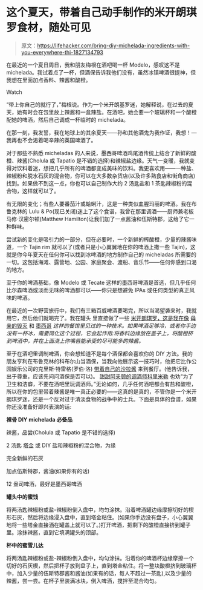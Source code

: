 # 这个夏天，带着自己动手制作的米开朗琪罗食材，随处可见

> 原文：<https://lifehacker.com/bring-diy-michelada-ingredients-with-you-everywhere-thi-1827134793>

在最近的一个夏日周日，我和朋友梅根在酒吧喝一杯 Modelo，感叹这不是 michelada。我试着点了一杯，但酒保告诉我他们没有，虽然冰镇啤酒很提神，但我想在里面加点香料、辣酱和酸橙。

Watch

“带上你自己的就行了，”梅根说。作为一个米开朗基罗迷，她解释说，在过去的夏天，她有时会在包里放上辣酱和一盒辣盐。在酒吧，她会要一个玻璃杯和一个酸橙配她的啤酒，然后自己调成一杯临时的 michelada。

在那一刻，我发誓，我在地球上的其余夏天——孙和其他酒鬼为我作证，我想！—我再也不会渴着喝辛辣的英国啤酒了。

对于那些不熟悉 micheladas 的人来说，墨西哥啤酒鸡尾酒传统上结合了新鲜的酸橙、辣酱(Cholula 或 Tapatio 是不错的选择)和辣椒盐边缘。天气一变暖，我就变得对饮料着迷，想把几乎所有的啤酒都变成美味的饮料。我更喜欢用——一种盐、辣椒粉和脱水石灰的混合物，你可以在大多数杂货店(以及许多熟食店和街角商店)找到。如果做不到这一点，你也可以自己制作大约 2 汤匙盐和 1 茶匙辣椒粉的混合物，这样就可以了。

有无限的变化；有些人要番茄汁或蛤蜊汁，这是一种类似血腥玛丽的啤酒。我在布鲁克林的 Lulu & Po(现已关闭)迷上了这个食谱，我曾在那里调酒——厨师兼老板马修·汉密尔顿(Matthew Hamilton)让我们加了一点酱油和伍斯特郡，这给了它一种鲜味。

尝试新的变化是吸引力的一部分，但在必要时，一个新鲜的榨酸橙，少量的辣酱味道，一个 Tajin rim 就可以了(或者只是小心翼翼地在你的啤酒上撒一些 Tajin)，这就是你今年夏天在任何你可以找到冰啤酒的地方制作自己的 micheladas 所需要的一切。这包括海滩、露营地、公园、家庭聚会、渡船、音乐节——任何你感到口渴的地方。

至于你的啤酒基础，像 Modelo 或 Tecate 这样的墨西哥啤酒是首选，但几乎任何比尔森啤酒或淡而无味的啤酒都可以——你只是想避免 IPAs 或任何类型的真正风味的啤酒。

在最近的一次野营旅行中，我们有三箱百威啤酒要喝完，所以当渴望袭来时，我就用它，然后他们就喝完了。我在罐头 里直接做了一些 [米开朗琪罗，这是我在像](https://lifehacker.com/make-a-refreshing-michelada-right-in-your-beer-can-1776560312) [母亲的毁灭](https://www.instagram.com/p/Bjh2KmYARsQ/?taken-by=mothersruinnyc) 和 [墨西哥](https://www.instagram.com/p/Bdabuwcn01o/?taken-by=mexicue) *这样的餐馆里见过的一种技术。如果啤酒足够冷，或者你手边没有一杯冰，需要简化这个过程，它会起作用:将香料边缘放在盖子上，将酸橙挤到啤酒中，并在上面浇上你嘴唇能承受的尽可能多的辣酱。*

至于在酒吧里调制啤酒，你会想知道不是每个酒保都会喜欢你的 DIY 方法。我的朋友亨利在布鲁克林的科布尔山当酒保，当我向他展示这一技巧时，他把它比作公园娱乐公司的克里斯·特雷格(罗伯·洛) [带着自己的沙拉酱](http://parksandrecandfoodandstuff.tumblr.com/post/40317030329/waitress-hi-there-would-you-like-to-hear-our) 来到餐厅。(他告诉我，出于尊重，应该先问问酒保是否可以)。 [甜甜阿夫顿的调酒师科里米勒](https://www.instagram.com/a.life.behind.bars/) 也劝“为了卫生和洁癖，不要在酒吧里玩调酒师。”无论如何，几乎任何酒吧都会有盐和酸橙，所以在你的包里带着辣酱是唯一真正必要的——这真的是真的，不管你是一个米开朗琪罗迷，还是一个反对过于清淡食物的战争中的士兵。下面是具体的食谱，如果你还没准备好即兴表演的话:

**裸骨 DIY michelada 必备品**

辣酱，品尝(Cholula 或 Tapatio 是不错的选择)

2 汤匙 [塔金](https://www.amazon.com/Taj%C3%ADn-Cl%C3%A1sico-Seasoning-5-oz/dp/B0000GL6RK?asc_campaign=InlineText&asc_refurl=https://lifehacker.com/bring-diy-michelada-ingredients-with-you-everywhere-thi-1827134793&asc_source=&tag=kinjalifehackerlink-20) 或 DIY 盐和辣椒粉的混合物，为缘

完全新鲜的石灰

加点伍斯特郡，酱油(如果你有的话)

12 盎司啤酒，最好是墨西哥啤酒

**罐头中的蜜饯**

将两汤匙辣椒粉或盐-辣椒粉倒入盘中，均匀涂抹。沿着啤酒罐边缘摩擦切好的楔形石灰，然后将边缘浸入盘中，直到塔金粘住。(如果你手边没有盘子，小心翼翼地将一些塔金直接洒在罐盖上就可以了。)打开啤酒，把剩下的酸橙直接挤到罐子里。涂抹辣酱，直到它填满罐头的顶部。

**杯中的蜜雪儿达**

将两汤匙辣椒粉或盐-辣椒粉倒入盘中，均匀涂抹。沿着你的啤酒杯边缘摩擦一个切好的石灰楔，然后把杯子放到盘子上，直到塔金粘住。将一整块酸橙挤到玻璃杯中，加入少量的伍斯特郡酱和酱油(如果有的话，每人不超过一茶匙),以及少量的辣酱，尝一尝。在杯子里装满冰块，倒入啤酒，搅拌至混合均匀。